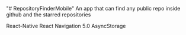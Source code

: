 "# RepositoryFinderMobile" 
An app that can find any public repo inside github and the starred repositories 

React-Native
React Navigation 5.0
AsyncStorage
